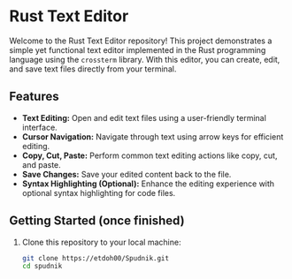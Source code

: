 # Rust Text Editor



Welcome to the Rust Text Editor repository! This project demonstrates a simple yet functional text editor implemented in the Rust programming language using the `crossterm` library. With this editor, you can create, edit, and save text files directly from your terminal.

## Features

- **Text Editing:** Open and edit text files using a user-friendly terminal interface.
- **Cursor Navigation:** Navigate through text using arrow keys for efficient editing.
- **Copy, Cut, Paste:** Perform common text editing actions like copy, cut, and paste.
- **Save Changes:** Save your edited content back to the file.
- **Syntax Highlighting (Optional):** Enhance the editing experience with optional syntax highlighting for code files.

## Getting Started (once finished)

1. Clone this repository to your local machine:

   ```bash
   git clone https://etdoh00/Spudnik.git
   cd spudnik
